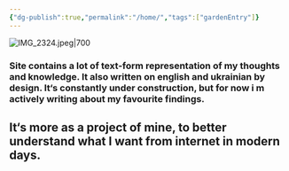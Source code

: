 ```yaml
---
{"dg-publish":true,"permalink":"/home/","tags":["gardenEntry"]}
---
```


![IMG_2324.jpeg|700](/img/user/IMG_2324.jpeg)
<h3>Site contains a lot of text-form representation of my thoughts and knowledge. It also written on english and ukrainian by design. It‘s constantly under construction, but for now i m actively writing about my favourite findings.</h3>
<h2>It‘s more as a project of mine, to better understand what I want from internet in modern days.</h2>
